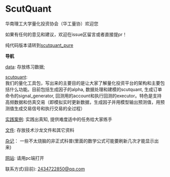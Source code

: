 # ScutQuant
华南理工大学量化投资协会（华工量协）欢迎您

如果有任何的意见和建议，欢迎在issue区留言或者直接提pr！

纯代码版本请转到[scutquant_pure](https://github.com/chn489/scutquant_pure)

**导航**


[data](https://github.com/HaoningChen/ScutQuant/tree/main/data): 存放练习数据;  

[scutquant](https://github.com/HaoningChen/ScutQuant/tree/main/scutquant):  
我们的量化工具包，写出来的主要目的是让大家了解量化投资平台的架构和主要包括什么功能。目前包括生成因子的alpha, 数据处理和建模的scutquant, 生成订单命令的signal_generator, 回测用的account和执行回测的executor。特色是支持高频数据和仿真交易（即模拟实时更新数据，生成因子并用模型输出预测值，用预测值生成交易信号和执行交易的全过程）  

[实践案例](https://github.com/HaoningChen/ScutQuant/tree/main/实践案例): 实践出真知, 提供难度适中的任务给大家练手

[文件](https://github.com/HaoningChen/ScutQuant/tree/main/文件): 存放技术沙龙文件和其它资料  

[杂记](https://github.com/HaoningChen/ScutQuant/tree/main/杂记)： 一些不太烧脑的非正式科普(里面的数学公式可能要刷新几次才能显示出来)  

[网站](https://haoningchen.github.io/ScutQuant/): 请用pc端打开  

联系方式(目前): 2434722850@qq.com
